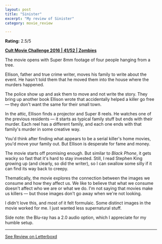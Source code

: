 ```yaml
---
layout: post
title: "Sinister"
excerpt: "My review of Sinister"
category: movie_review

---
```


**Rating:** 2.5/5

<b><a href="https://boxd.it/q7ygw/detail" title="Cult Movie Challenge 2016 | 41/52 | Zombies">Cult Movie Challenge 2016 | 41/52 | Zombies</a></b>

The movie opens with Super 8mm footage of four people hanging from a tree.

Ellison, father and true crime writer, moves his family to write about the event. He hasn't told them that he moved them into the house where the murders happened.

The police show up and ask them to move and not write the story. They bring up another book Ellison wrote that accidentally helped a killer go free — they don't want the same for their small town.

In the attic, Ellison finds a projector and Super 8 reels. He watches one of the previous residents — it starts as typical family stuff but ends with their murder. Each reel has a different family, and each one ends with that family's murder in some creative way.

You'd think after finding what appears to be a serial killer's home movies, you'd move your family out. But Ellison is desperate for fame and money.

The movie starts off promising enough. But similar t<i>o Black Phone</i>, it gets wacky so fast that it's hard to stay invested. Still, I read Stephen King growing up (and clearly, so did the writer), so I can swallow some silly if it can find its way back to creepy.

Thematically, the movie explores the connection between the images we consume and how they affect us. We like to believe that what we consume doesn't affect who we are or what we do. I'm not saying that movies make us killers — but those images don't go away when we're not looking.

I didn't love this, and most of it felt formulaic. Some distinct images in the movie worked for me. I just wanted less supernatural stuff.

Side note: the Blu-ray has a 2.0 audio option, which I appreciate for my humble setup.

<hr>

[See Review on Letterboxd](https://boxd.it/6bVBBz)
